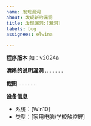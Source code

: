 ```yaml
---
name: 发现漏洞
about: 发现新的漏洞
title: 发现漏洞:[漏洞]
labels: bug
assignees: elwina

---
```


**程序版本**
如：v2024a

**清晰的说明漏洞**
…………

**截图**
…………

**设备信息**
 - 系统：[Win10]
 - 类型：[家用电脑/学校触控屏]
